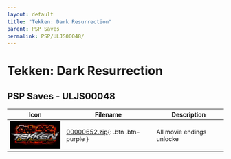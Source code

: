 ```yaml
---
layout: default
title: "Tekken: Dark Resurrection"
parent: PSP Saves
permalink: PSP/ULJS00048/
---
```

# Tekken: Dark Resurrection

## PSP Saves - ULJS00048

| Icon | Filename | Description |
|------|----------|-------------|
| ![Tekken: Dark Resurrection](ICON0.PNG) | [00000652.zip](00000652.zip){: .btn .btn-purple } | All movie endings unlocke |
